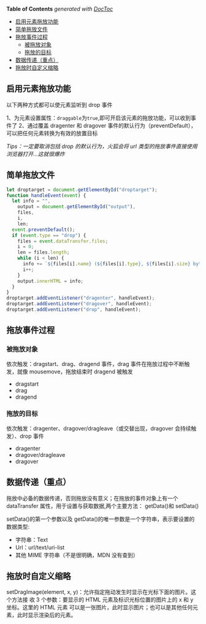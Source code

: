 <!-- START doctoc generated TOC please keep comment here to allow auto update -->
<!-- DON'T EDIT THIS SECTION, INSTEAD RE-RUN doctoc TO UPDATE -->
**Table of Contents**  *generated with [DocToc](https://github.com/thlorenz/doctoc)*

- [启用元素拖放功能](#%E5%90%AF%E7%94%A8%E5%85%83%E7%B4%A0%E6%8B%96%E6%94%BE%E5%8A%9F%E8%83%BD)
- [简单拖放文件](#%E7%AE%80%E5%8D%95%E6%8B%96%E6%94%BE%E6%96%87%E4%BB%B6)
- [拖放事件过程](#%E6%8B%96%E6%94%BE%E4%BA%8B%E4%BB%B6%E8%BF%87%E7%A8%8B)
  - [被拖放对象](#%E8%A2%AB%E6%8B%96%E6%94%BE%E5%AF%B9%E8%B1%A1)
  - [拖放的目标](#%E6%8B%96%E6%94%BE%E7%9A%84%E7%9B%AE%E6%A0%87)
- [数据传递（重点）](#%E6%95%B0%E6%8D%AE%E4%BC%A0%E9%80%92%E9%87%8D%E7%82%B9)
- [拖放时自定义缩略](#%E6%8B%96%E6%94%BE%E6%97%B6%E8%87%AA%E5%AE%9A%E4%B9%89%E7%BC%A9%E7%95%A5)

<!-- END doctoc generated TOC please keep comment here to allow auto update -->

## 启用元素拖放功能

以下两种方式都可以使元素监听到 drop 事件

1、为元素设置属性：`draggable`为`true`,即可开启该元素的拖放功能，可以收到事件了
2、通过覆盖 dragenter 和 dragover 事件的默认行为（preventDefault），可以把任何元素转换为有效的放置目标

_Tips：一定要取消包括 drop 的默认行为，火狐会将 url 类型的拖放事件直接使用浏览器打开...这就很爆炸_

## 简单拖放文件

```js
let droptarget = document.getElementById("droptarget");
function handleEvent(event) {
  let info = "",
    output = document.getElementById("output"),
    files,
    i,
    len;
  event.preventDefault();
  if (event.type == "drop") {
    files = event.dataTransfer.files;
    i = 0;
    len = files.length;
    while (i < len) {
      info += `${files[i].name} (${files[i].type}, ${files[i].size} bytes)<br>`;
      i++;
    }
    output.innerHTML = info;
  }
}
droptarget.addEventListener("dragenter", handleEvent);
droptarget.addEventListener("dragover", handleEvent);
droptarget.addEventListener("drop", handleEvent);
```

## 拖放事件过程

### 被拖放对象

依次触发：dragstart、drag、dragend 事件，drag 事件在拖放过程中不断触发，就像 mousemove，拖放结束时 dragend 被触发

- dragstart
- drag
- dragend

### 拖放的目标

依次触发：dragenter、dragover/dragleave（或交替出现，dragover 会持续触发）、drop 事件

- dragenter
- dragover/dragleave
- dragover

## 数据传递（重点）

拖放中必备的数据传递，否则拖放没有意义；在拖放的事件对象上有一个 dataTransfer 属性，用于设置与获取数据,两个主要方法： getData()和 setData()

setData()的第一个参数以及 getData()的唯一参数是一个字符串，表示要设置的数据类型:

- 字符串：Text
- Url：url/text/uri-list
- 其他 MIME 字符串（不是很明确，MDN 没有查到）

## 拖放时自定义缩略

setDragImage(element, x, y)：允许指定拖动发生时显示在光标下面的图片。这个方法接
收 3 个参数：要显示的 HTML 元素及标识光标位置的图片上的 x 和 y 坐标。这里的 HTML 元素
可以是一张图片，此时显示图片；也可以是其他任何元素，此时显示渲染后的元素。
